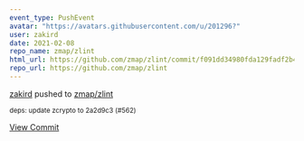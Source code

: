 ```yaml
---
event_type: PushEvent
avatar: "https://avatars.githubusercontent.com/u/201296?"
user: zakird
date: 2021-02-08
repo_name: zmap/zlint
html_url: https://github.com/zmap/zlint/commit/f091dd34980fda129fadf2b4a4a0fc9104e11a85
repo_url: https://github.com/zmap/zlint
---
```


<a href='https://github.com/zakird' target='_blank'>zakird</a> pushed to <a href='https://github.com/zmap/zlint' target='_blank'>zmap/zlint</a>

<small>deps: update zcrypto to 2a2d9c3 (#562)</small>

<a href='https://github.com/zmap/zlint/commit/f091dd34980fda129fadf2b4a4a0fc9104e11a85' target='_blank'>View Commit</a>